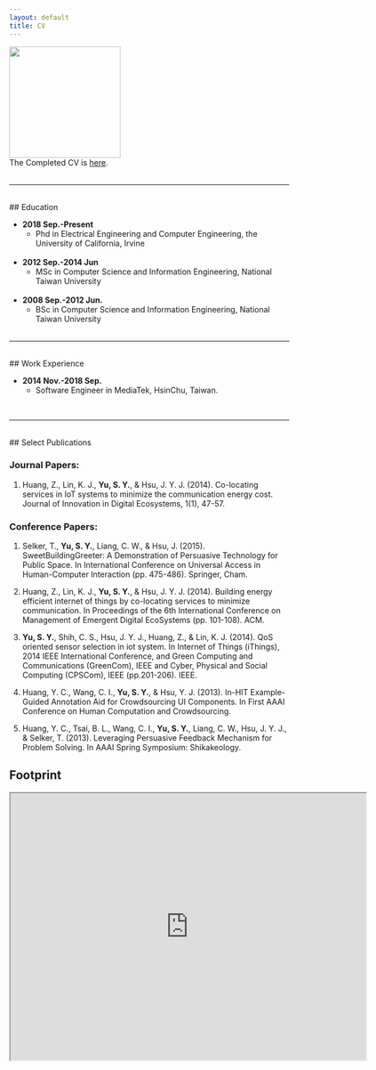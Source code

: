 ```yaml
---
layout: default
title: CV
---
```


<img src="{{ site.url }}/assets/img/profile.jpg" style="width:200px"/><br>
The Completed CV is <a href="{{ site.url }}/assets/pdf/Shih-Yuan-Resume-School.pdf" class="download" title="Download CV as PDF">here</a>.
<br><br>

----
<br>
## Education

- **2018 Sep.-Present**
	+ Phd in Electrical Engineering and Computer Engineering, the University of California, Irvine
	<br><br>
- **2012 Sep.-2014 Jun**
	+ MSc in Computer Science and Information Engineering, National Taiwan University
	<br><br>
- **2008 Sep.-2012 Jun.**
	+ BSc in Computer Science and Information Engineering, National Taiwan University
	<br><br>


----
<br>
## Work Experience

- **2014 Nov.-2018 Sep.**
	+ Software Engineer in MediaTek, HsinChu, Taiwan.
	
<br>

----
<br>
## Select Publications

### Journal Papers:
1. Huang, Z., Lin, K. J., **Yu, S. Y.**, & Hsu, J. Y. J. (2014). Co-locating services in IoT systems to
minimize the communication energy cost. Journal of Innovation in Digital Ecosystems, 1(1),
47-57.

### Conference Papers:

<!-- <p><strong>Last Name, F.</strong> (204). Title of a Chapter You Wrote for a Book. In I.M Editor (Ed.), <em>The Book I Contributed To</em> (pp. 97-108). City, ST: Publisher Name. Chapter available at: <a href="#">http://permalink</a>.
 -->
1. Selker, T., **Yu, S. Y.**, Liang, C. W., & Hsu, J. (2015). SweetBuildingGreeter: A Demonstration of Persuasive Technology for Public Space. In International Conference on Universal Access in
Human-Computer Interaction (pp. 475-486). Springer, Cham.

2. Huang, Z., Lin, K. J., **Yu, S. Y.**, & Hsu, J. Y. J. (2014). Building energy efficient internet of things by co-locating services to minimize communication. In Proceedings of the 6th International Conference on Management of Emergent Digital EcoSystems (pp. 101-108). ACM.

3. **Yu, S. Y.**, Shih, C. S., Hsu, J. Y. J., Huang, Z., & Lin, K. J. (2014). QoS oriented sensor selection in iot system. In Internet of Things (iThings), 2014 IEEE International Conference, and Green Computing and Communications (GreenCom), IEEE and Cyber, Physical and Social Computing (CPSCom), IEEE (pp.201-206). IEEE.

4. Huang, Y. C., Wang, C. I., **Yu, S. Y.**, & Hsu, Y. J. (2013). In-HIT Example-Guided Annotation Aid for Crowdsourcing UI Components. In First AAAI Conference on Human Computation and Crowdsourcing.

5. Huang, Y. C., Tsai, B. L., Wang, C. I., **Yu, S. Y.**, Liang, C. W., Hsu, J. Y. J., & Selker, T. (2013). Leveraging Persuasive Feedback Mechanism for Problem Solving. In AAAI Spring Symposium: Shikakeology.



<h2>Footprint</h2>
<iframe src="https://www.google.com/maps/d/embed?mid=138UKJBzFlU-MIrZIST4goHqqP6I" width="640" height="480"></iframe>
<br>
